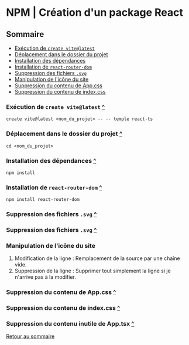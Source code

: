 # NPM | Création d'un package React

## Sommaire

- [Exécution de `create vite@latest`]()
- [Déplacement dans le dossier du projet]()
- [Installation des dépendances]()
- [Installation de `react-router-dom`]()
- [Suppression des fichiers `.svg`]()
- [Manipulation de l'icône du site]()
- [Suppression du contenu de App.css]()
- [Suppression du contenu de index.css]()

### Exécution de `create vite@latest` [^](#sommaire)

`create vite@latest <nom_du_projet> -- -- temple react-ts`

### Déplacement dans le dossier du projet [^](#sommaire)

`cd <nom_du_projet>`

### Installation des dépendances [^](#sommaire)

`npm install`

### Installation de `react-router-dom` [^](#sommaire)

`npm install react-router-dom`

### Suppression des fichiers `.svg` [^](#sommaire)

### Suppression des fichiers `.svg` [^](#sommaire)

### Manipulation de l'icône du site

1. Modification de la ligne :
Remplacement de la source par une chaîne vide.
2. Suppression de la ligne :
Supprimer tout simplement la ligne si je n'arrive pas à la modifier.

### Suppression du contenu de App.css [^](#sommaire)

### Suppression du contenu de index.css [^](#sommaire)

### Suppression du contenu inutile de App.tsx [^](#sommaire)

[Retour au sommaire](#sommaire)
